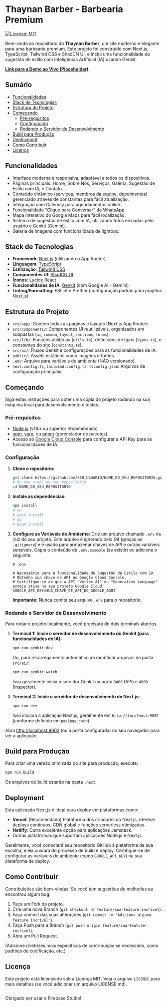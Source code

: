 
# Thaynan Barber - Barbearia Premium

[![License: MIT](https://img.shields.io/badge/License-MIT-yellow.svg)](https://opensource.org/licenses/MIT)

Bem-vindo ao repositório do **Thaynan Barber**, um site moderno e elegante para uma barbearia premium. Este projeto foi construído com Next.js, TypeScript, Tailwind CSS e ShadCN UI, e inclui uma funcionalidade de sugestão de estilo com Inteligência Artificial (IA) usando Genkit.

<!-- (Opcional: Adicione um screenshot ou GIF do projeto aqui) -->
<!-- Ex: ![Thaynan Barber Screenshot](link_para_seu_screenshot.png) -->

**[Link para a Demo ao Vivo (Placeholder)](https://SEU_LINK_DE_DEPLOY_AQUI.com)**

## Sumário
- [Funcionalidades](#funcionalidades)
- [Stack de Tecnologias](#stack-de-tecnologias)
- [Estrutura do Projeto](#estrutura-do-projeto)
- [Começando](#começando)
  - [Pré-requisitos](#pré-requisitos)
  - [Configuração](#configuração)
  - [Rodando o Servidor de Desenvolvimento](#rodando-o-servidor-de-desenvolvimento)
- [Build para Produção](#build-para-produção)
- [Deployment](#deployment)
- [Como Contribuir](#como-contribuir)
- [Licença](#licença)

## Funcionalidades

*   Interface moderna e responsiva, adaptável a todos os dispositivos.
*   Páginas principais: Home, Sobre Nós, Serviços, Galeria, Sugestão de Estilo com IA, e Contato.
*   Conteúdo dinâmico (serviços, membros da equipe, depoimentos) gerenciado através de constantes para fácil atualização.
*   Integração com Calendly para agendamentos online.
*   Funcionalidade "Clique para Conversar" do WhatsApp.
*   Mapa interativo do Google Maps para fácil localização.
*   Sistema de sugestão de estilo com IA, utilizando fotos enviadas pelo usuário e Genkit (Gemini).
*   Galeria de imagens com funcionalidade de lightbox.

## Stack de Tecnologias

*   **Framework**: [Next.js](https://nextjs.org/) (utilizando o App Router)
*   **Linguagem**: [TypeScript](https://www.typescriptlang.org/)
*   **Estilização**: [Tailwind CSS](https://tailwindcss.com/)
*   **Componentes UI**: [ShadCN UI](https://ui.shadcn.com/)
*   **Ícones**: [Lucide React](https://lucide.dev/)
*   **Funcionalidades de IA**: [Genkit](https://firebase.google.com/docs/genkit) (com Google AI - Gemini)
*   **Linting/Formatting**: ESLint e Prettier (configuração padrão para projetos Next.js)

## Estrutura do Projeto

*   `src/app/`: Contém todas as páginas e layouts (Next.js App Router).
*   `src/components/`: Componentes UI reutilizáveis, organizados em subpastas (`ui`, `common`, `layout`, `sections`, `forms`).
*   `src/lib/`: Funções utilitárias (`utils.ts`), definições de tipos (`types.ts`), e constantes do site (`constants.ts`).
*   `src/ai/`: Fluxos Genkit e configurações para as funcionalidades de IA.
*   `public/`: Assets estáticos como imagens e fontes.
*   `.env`: Arquivo para variáveis de ambiente (NÃO versionado).
*   `next.config.ts`, `tailwind.config.ts`, `tsconfig.json`: Arquivos de configuração principais.

## Começando

Siga estas instruções para obter uma cópia do projeto rodando na sua máquina local para desenvolvimento e testes.

### Pré-requisitos

*   [Node.js](https://nodejs.org/) (v18.x ou superior recomendado)
*   [npm](https://www.npmjs.com/), [yarn](https://yarnpkg.com/), ou [pnpm](https://pnpm.io/) (gerenciador de pacotes)
*   Acesso ao [Google Cloud Console](https://console.cloud.google.com/) para configurar a API Key para as funcionalidades de IA.

### Configuração

1.  **Clone o repositório:**
    ```bash
    git clone https://github.com/SEU_USUARIO/NOME_DO_SEU_REPOSITORIO.git 
    # Ou use a URL do seu repositório
    cd NOME_DO_SEU_REPOSITORIO
    ```

2.  **Instale as dependências:**
    ```bash
    npm install
    # ou
    # yarn install
    # ou
    # pnpm install
    ```

3.  **Configure as Variáveis de Ambiente:**
    Crie um arquivo chamado `.env` na raiz do seu projeto. Este arquivo é ignorado pelo Git (graças ao `.gitignore`) e é usado para armazenar chaves de API e outras variáveis sensíveis.
    Copie o conteúdo de `.env.example` (se existir) ou adicione o seguinte:

    ```env
    # .env

    # Necessário para a funcionalidade de Sugestão de Estilo com IA
    # Obtenha sua chave de API no Google Cloud Console.
    # Certifique-se de que a API "Vertex AI" ou "Generative Language" esteja ativa no seu projeto Google Cloud.
    GOOGLE_API_KEY=SUA_CHAVE_DE_API_DO_GOOGLE_AQUI
    ```
    **Importante:** Nunca comite seu arquivo `.env` para o repositório.

### Rodando o Servidor de Desenvolvimento

Para rodar o projeto localmente, você precisará de dois terminais abertos.

1.  **Terminal 1: Inicie o servidor de desenvolvimento do Genkit (para funcionalidades de IA):**
    ```bash
    npm run genkit:dev
    ```
    Ou, para recarregamento automático ao modificar arquivos na pasta `src/ai/`:
    ```bash
    npm run genkit:watch
    ```
    Isso geralmente inicia o servidor Genkit na porta `3400` (API) e `4000` (Inspector).

2.  **Terminal 2: Inicie o servidor de desenvolvimento do Next.js:**
    ```bash
    npm run dev
    ```
    Isso iniciará a aplicação Next.js, geralmente em `http://localhost:9002` (conforme definido em `package.json`).

Abra [http://localhost:9002](http://localhost:9002) (ou a porta configurada) no seu navegador para ver a aplicação.

## Build para Produção

Para criar uma versão otimizada do site para produção, execute:
```bash
npm run build
```
Os arquivos de build estarão na pasta `.next`.

## Deployment

Esta aplicação Next.js é ideal para deploy em plataformas como:

*   **Vercel**: (Recomendado) Plataforma dos criadores do Next.js, oferece deploys contínuos, CDN global e funções serverless otimizadas.
*   **Netlify**: Outra excelente opção para aplicações Jamstack.
*   Outras plataformas que suportam aplicações Node.js e Next.js.

Geralmente, você conectará seu repositório GitHub à plataforma de sua escolha, e ela cuidará do processo de build e deploy. Certifique-se de configurar as variáveis de ambiente (como `GOOGLE_API_KEY`) na sua plataforma de deploy.

## Como Contribuir

Contribuições são bem-vindas! Se você tem sugestões de melhorias ou encontrou algum bug:
1.  Faça um Fork do projeto.
2.  Crie uma nova Branch (`git checkout -b feature/sua-feature-incrivel`).
3.  Faça commit das suas alterações (`git commit -m 'Adiciona alguma feature incrível'`).
4.  Faça Push para a Branch (`git push origin feature/sua-feature-incrivel`).
5.  Abra um Pull Request.

(Adicione diretrizes mais específicas de contribuição se necessário, como padrões de codificação, etc.)

## Licença

Este projeto está licenciado sob a Licença MIT. Veja o arquivo `LICENSE` para mais detalhes (se você adicionar um arquivo LICENSE.md).
```

```
Obrigado por usar o Firebase Studio!
```
